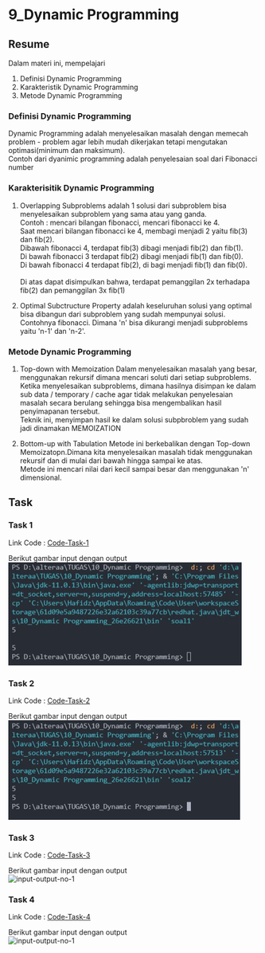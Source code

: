 # 9_Dynamic Programming

## Resume

Dalam materi ini, mempelajari <br />

1. Definisi Dynamic Programming <br />
2. Karakteristik Dynamic Programming <br />
3. Metode Dynamic Programming <br />

### Definisi Dynamic Programming

Dynamic Programming adalah menyelesaikan masalah dengan memecah problem - problem agar lebih mudah
dikerjakan tetapi mengutakan optimasi(minimum dan maksimum).<br />
Contoh dari dyanimic programming adalah penyelesaian soal dari Fibonacci number

### Karakterisitik Dynamic Programming

1. Overlapping Subproblems
   adalah 1 solusi dari subproblem bisa menyelesaikan subproblem yang sama atau yang ganda.<br />
   Contoh : mencari bilangan fibonacci, mencari fibonacci ke 4.<br /> Saat mencari bilangan fibonacci ke 4,
   membagi menjadi 2 yaitu fib(3) dan fib(2).<br />Dibawah fibonacci 4, terdapat fib(3) dibagi menjadi fib(2) dan fib(1).<br />Di bawah fibonacci 3 terdapat fib(2) dibagi menjadi fib(1) dan fib(0).<br />Di bawah fibonacci 4 terdapat fib(2), di bagi menjadi fib(1) dan fib(0).<br /> <br />
   Di atas dapat disimpulkan bahwa, terdapat pemanggilan 2x terhadapa fib(2) dan pemanggilan 3x fib(1)
   <br />

2. Optimal Subctructure Property
   adalah keseluruhan solusi yang optimal bisa dibangun dari subproblem yang sudah mempunyai solusi.<br />
   Contohnya fibonacci. Dimana 'n' bisa dikurangi menjadi subproblems yaitu 'n-1' dan 'n-2'.

### Metode Dynamic Programming

1. Top-down with Memoization
   Dalam menyelesaikan masalah yang besar, menggunakan rekursif dimana mencari soluti dari setiap subproblems.<br />
   Ketika menyelesaikan subproblems, dimana hasilnya disimpan ke dalam sub data / temporary / cache agar tidak melakukan penyelesaian masalah secara berulang sehingga bisa mengembalikan hasil penyimapanan tersebut.<br />
   Teknik ini, menyimpan hasil ke dalam solusi subpbroblem yang sudah jadi dinamakan MEMOIZATION

2. Bottom-up with Tabulation
   Metode ini berkebalikan dengan Top-down Memoizatopn.Dimana kita menyelesaikan masalah tidak menggunakan rekursif dan di mulai dari bawah hingga sampai ke atas.<br />
   Metode ini mencari nilai dari kecil sampai besar dan menggunakan 'n' dimensional.

## Task

### Task 1

Link Code : [Code-Task-1](https://github.com/hafidzencis/java_muhammad-hafidz-febriansyah/blob/master/10_Dynamic%20Programming/praktikum/src/soal1.java)<br />

Berikut gambar input dengan output <br />
![input-output-no-1](https://github.com/hafidzencis/java_muhammad-hafidz-febriansyah/blob/master/10_Dynamic%20Programming/screenshot/no1.JPG)<br />

### Task 2

Link Code : [Code-Task-2](https://github.com/hafidzencis/java_muhammad-hafidz-febriansyah/blob/master/10_Dynamic%20Programming/praktikum/src/soal2.java)<br />

Berikut gambar input dengan output <br />
![input-output-no-1](https://github.com/hafidzencis/java_muhammad-hafidz-febriansyah/blob/master/10_Dynamic%20Programming/screenshot/no2.JPG)<br />

### Task 3

Link Code : [Code-Task-3]()<br />

Berikut gambar input dengan output <br />
![input-output-no-1]()<br />

### Task 4

Link Code : [Code-Task-4]()<br />

Berikut gambar input dengan output <br />
![input-output-no-1]()<br />
